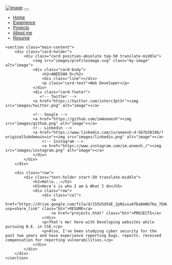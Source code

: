 <!DOCTYPE html>
<html lang="en">

<head>
    <meta charset="UTF-8">
    <meta http-equiv="X-UA-Compatible" content="IE=edge">
    <meta name="viewport" content="width=device-width, initial-scale=1.0">
    <title>Aneesha D</title>
    <link rel="shortcut icon" class="fav" href="./images/AD.svg" type="image/x-icon">
    <link rel="stylesheet" href="css/bootstrap.css">
    <link rel="stylesheet" href="css/main.css">
    <script src="js/bootstrap.js"></script>
    <link rel="preconnect" href="https://fonts.googleapis.com">
    <link rel="preconnect" href="https://fonts.gstatic.com" crossorigin>
    <link href="https://fonts.googleapis.com/css2?family=Josefin+Sans&display=swap" rel="stylesheet">
    <!-- Add icon library -->
    <link rel="stylesheet" href="https://cdnjs.cloudflare.com/ajax/libs/font-awesome/4.7.0/css/font-awesome.min.css">
</head>

<body style="font-family: 'Josefin Sans', sans-serif;">
    <div class="navigation ">
        <nav class="navbar shadow bg-body navbar-expand-md navbar-light bg-light">
            <div class="container-fluid">
                <a class="navbar-brand" href="index.html"><img src="images/AD.svg" alt="image"></a>
                <button class="navbar-toggler" type="button" data-bs-toggle="collapse" data-bs-target="#navbarNav"
                    aria-controls="navbarNav" aria-expanded="false" aria-label="Toggle navigation">
                    <span class="menu-img"><img src="images/menu.png" alt=""></span>
                </button>
                <div class="collapse navbar-collapse" id="navbarNav">
                    <ul class="navbar-nav">
                        <li class="nav-item">
                            <a class="nav-link active" aria-current="page" href="index.html">Home</a>
                        </li>
                        <li class="nav-item">
                            <a class="nav-link" href="experience.html">Experience</a>
                        </li>
                        <li class="nav-item">
                            <a class="nav-link" href="projects.html">Projects</a>
                        </li>
                        <li class="nav-item">
                            <a class="nav-link" href="about.html">About me</a>
                        </li>
                        <li class="nav-item">
                            <a class="nav-link btn border" href="https://drive.google.com/file/d/155USd5XE_2pN1uiuAfDa8mNG76a_7Q4W/view?usp=share_link">Resume</a>
                        </li>
                    </ul>
                </div>
            </div>
        </nav>
    </div>

    <section class="main-content">
        <div class="card-holder">
            <div class="card position-absolute top-50 translate-middle">
                <img src="images/profileimage.svg" class="my-image" alt="image">
                <div class="card-body">
                    <h2>ANEESHA D</h2>
                    <div class="line"></div>
                    <p class="card-text">Web Developer</p>
                </div>
                <div class="card-footer">
                   <!-- Twitter -->
                <a href="https://twitter.com/interc3pt3r"><img src="images/twitter.png" alt="image"></a>
    
                <!-- Google -->
                <a href="https://github.com/imAneeesh"><img src="images/github.png" alt="image"></a>
                <!-- Linkedin -->
                <a href="https://www.linkedin.com/in/aneesh-d-567b38198/?originalSubdomain=in"><img src="images/linkedin.png" alt="image"></a>
                    <!-- Instagram -->
                    <a href="https://www.instagram.com/im.aneesh_/"><img src="images/instagram.png" alt="image"></a>
                </div>
            </div>
        </div>

        <div class="row">
            <div class="text-holder start-50 translate-middle">
                <h2>Hello...</h2>
                <h5>Here's is who I am & What I do</h5>
                <div class="row">
                    <div class="col">
                        <a href="https://drive.google.com/file/d/155USd5XE_2pN1uiuAfDa8mNG76a_7Q4W/view?usp=share_link" class="btn">RESUME</a>
                        <a href="projects.html" class="btn">PROJECTS</a>
                    </div>
                    <p>That's me! here with Developing websites while pursuing B.E. in CSE.</p>
                    <p>Also, I've been studying cyber security for the past two years and have experience reporting bugs. reports. received compensation for reporting vulnerabilities.</p>
                </div>
            </div>
        </div>
    </section>
</body>

</html>
